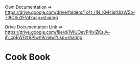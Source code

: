 Own Documentation => https://drive.google.com/drive/folders/1x4t_i1N_KM4idrUizW5o-7I8CSiZtFV4?usp=sharing



Drive Documentation Link => https://drive.google.com/file/d/1WUOevP4lxlZKsJv-jh_cpEWFztBPiwn9/view?usp=sharing

# Cook Book
